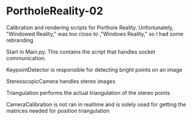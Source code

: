# PortholeReality-02
Calibration and rendering scripts for Porthole Reality. Unfortunately, "Windowed Reality," was too close to ,"Windows Reality," so I had some rebranding

Start in Main.py. This contains the script that handles socket communication.

KeypointDetector is responsible for detecting bright points on an image

StereoscopicCamera handles stereo images

Triangulation performs the actual triangulation of the stereo points


CameraCalibration is not ran in realtime and is solely used for getting the matrices needed for position triangulation
